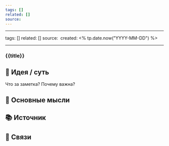 ```yaml
---
tags: []
related: []
source: 
---
```

---
tags: []
related: []
source: 
created: <% tp.date.now("YYYY-MM-DD") %>

---
### {{title}}
## 🤔 Идея / суть
  
Что за заметка? Почему важна?

  ## 📌 Основные мысли

## 📚 Источник


## 🔗 Связи
